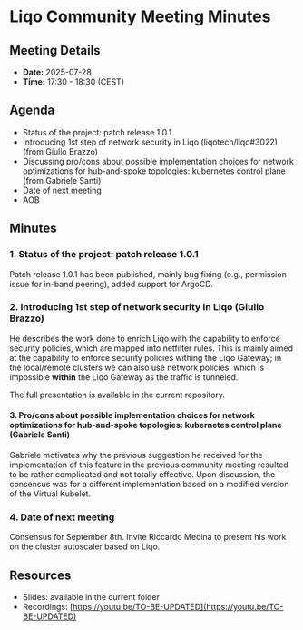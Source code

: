 # Liqo Community Meeting Minutes

## Meeting Details

- **Date:** 2025-07-28
- **Time:** 17:30 - 18:30 (CEST)

## Agenda

- Status of the project: patch release 1.0.1
- Introducing 1st step of network security in Liqo (liqotech/liqo#3022) (from Giulio Brazzo)
- Discussing pro/cons about possible implementation choices for network optimizations for hub-and-spoke topologies: kubernetes control plane (from Gabriele Santi)
- Date of next meeting
- AOB

## Minutes

### 1. Status of the project: patch release 1.0.1

Patch release 1.0.1 has been published, mainly bug fixing (e.g., permission issue for in-band peering), added support for ArgoCD.

### 2. Introducing 1st step of network security in Liqo (Giulio Brazzo)

He describes the work done to enrich Liqo with the capability to enforce security policies, which are mapped into netfilter rules.
This is mainly aimed at the capability to enforce security policies withing the Liqo Gateway; in the local/remote clusters we can also use network policies, which is impossible **within** the Liqo Gateway as the traffic is tunneled.

The full presentation is available in the current repository.

#### 3. Pro/cons about possible implementation choices for network optimizations for hub-and-spoke topologies: kubernetes control plane (Gabriele Santi)

Gabriele motivates why the previous suggestion he received for the implementation of this feature in the previous community meeting resulted to be rather complicated and not totally effective.
Upon discussion, the consensus was for a different implementation based on a modified version of the Virtual Kubelet.

### 4. Date of next meeting

Consensus for September 8th.
Invite Riccardo Medina to present his work on the cluster autoscaler based on Liqo.

## Resources

- Slides: available in the current folder
- Recordings: [https://youtu.be/TO-BE-UPDATED](https://youtu.be/TO-BE-UPDATED)
